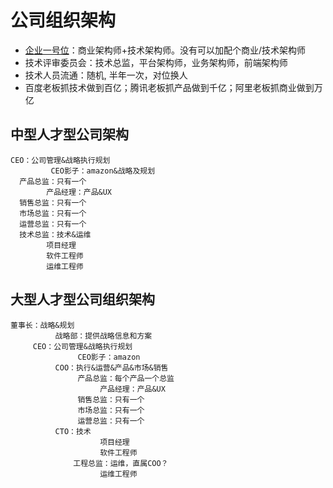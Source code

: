 # 公司组织架构
* [企业一号位](https://www.huxiu.com/article/333120)：商业架构师+技术架构师。没有可以加配个商业/技术架构师
* 技术评审委员会：技术总监，平台架构师，业务架构师，前端架构师
* 技术人员流通：随机, 半年一次，对位换人
* 百度老板抓技术做到百亿；腾讯老板抓产品做到千亿；阿里老板抓商业做到万亿

## 中型人才型公司架构
    CEO：公司管理&战略执行规划
             CEO影子：amazon&战略及规划
      产品总监：只有一个
            产品经理：产品&UX
      销售总监：只有一个
      市场总监：只有一个
      运营总监：只有一个
      技术总监：技术&运维
            项目经理
            软件工程师
            运维工程师

## 大型人才型公司组织架构
    董事长：战略&规划
              战略部：提供战略信息和方案
         CEO：公司管理&战略执行规划
                   CEO影子：amazon
              COO：执行&运营&产品&市场&销售
                   产品总监：每个产品一个总监
                        产品经理：产品&UX
                   销售总监：只有一个
                   市场总监：只有一个
                   运营总监：只有一个
              CTO：技术
                        项目经理
                        软件工程师
                  工程总监：运维，直属COO？
                        运维工程师